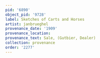 ```yaml
---
pid: '6890'
object_pid: '9728'
label: Sketches of Carts and Horses
artist: janbrueghel
provenance_date: '1909'
provenance_location:
provenance_text: Sale, (Gutbier, Dealer)
collection: provenance
order: '2277'
---
```

